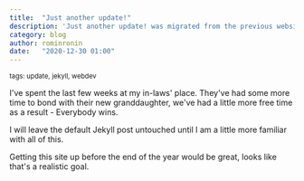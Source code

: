 ```yaml
---
title:  "Just another update!"
description: 'Just another update! was migrated from the previous website'
category: blog
author: rominronin
date:   "2020-12-30 01:00"
---
```

<sub>tags: update, jekyll, webdev</sub>

I've spent the last few weeks at my in-laws' place. They've had some more time to bond with their new granddaughter, we've had a little more free time as a result - Everybody wins.

I will leave the default Jekyll post untouched until I am a little more familiar with all of this.

Getting this site up before the end of the year would be great, looks like that's a realistic goal.
